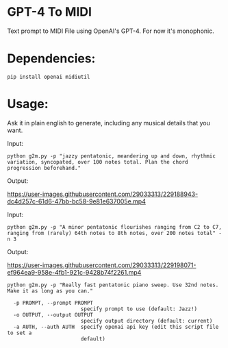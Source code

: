 # GPT-4 To MIDI
Text prompt to MIDI File using OpenAI's GPT-4. For now it's monophonic.

# Dependencies:
```pip install openai midiutil```

# Usage:
Ask it in plain english to generate, including any musical details that you want.

Input:

```python g2m.py -p "jazzy pentatonic, meandering up and down, rhythmic variation, syncopated, over 100 notes total. Plan the chord progression beforehand."```

Output:

https://user-images.githubusercontent.com/29033313/229188943-dc4d257c-61d6-47bb-bc58-9e81e637005e.mp4

Input:

```python g2m.py -p "A minor pentatonic flourishes ranging from C2 to C7, ranging from (rarely) 64th notes to 8th notes, over 200 notes total" -n 3```

Output:

https://user-images.githubusercontent.com/29033313/229198071-ef964ea9-958e-4fb1-921c-9428b74f2261.mp4


```python g2m.py -p "Really fast pentatonic piano sweep. Use 32nd notes. Make it as long as you can."```
```  -h, --help            show this help message and exit
  -p PROMPT, --prompt PROMPT
                        specify prompt to use (default: Jazz!)
  -o OUTPUT, --output OUTPUT
                        specify output directory (default: current)
  -a AUTH, --auth AUTH  specify openai api key (edit this script file to set a
                        default)
